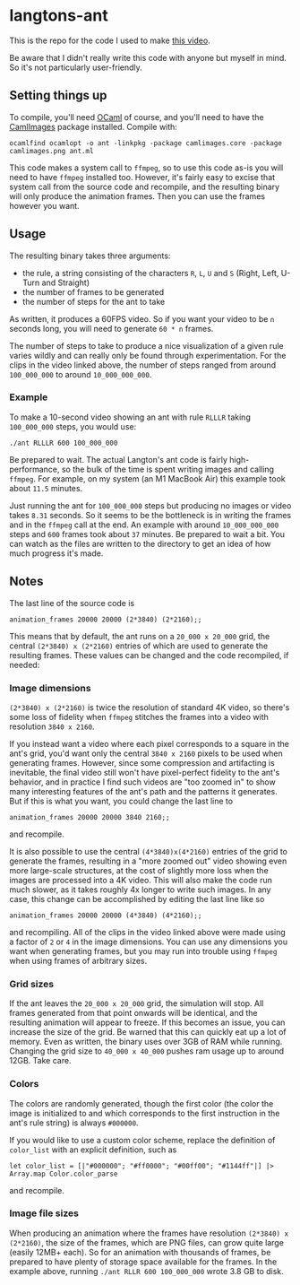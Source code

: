 # langtons-ant

This is the repo for the code I used to make [this video](https://www.youtube.com/watch?v=_77IJkAHhaE).

Be aware that I didn't really write this code with anyone but myself in mind. So it's not particularly user-friendly.

## Setting things up

To compile, you'll need [OCaml](https://ocaml.org/) of course, and you'll need to have the [CamlImages](https://opam.ocaml.org/packages/camlimages/) package installed. Compile with:

`ocamlfind ocamlopt -o ant -linkpkg -package camlimages.core -package camlimages.png ant.ml`

This code makes a system call to `ffmpeg`, so to use this code as-is you will need to have `ffmpeg` installed too. However, it's fairly easy to excise that system call from the source code and recompile, and the resulting binary will only produce the animation frames. Then you can use the frames however you want.

## Usage

The resulting binary takes three arguments:

+ the rule, a string consisting of the characters `R`, `L`, `U` and `S` (Right, Left, U-Turn and Straight)
+ the number of frames to be generated
+ the number of steps for the ant to take

As written, it produces a 60FPS video. So if you want your video to be `n` seconds long, you will need to generate `60 * n` frames.

The number of steps to take to produce a nice visualization of a given rule varies wildly and can really only be found through experimentation. For the clips in the video linked above, the number of steps ranged from around `100_000_000` to around `10_000_000_000`.

### Example

To make a 10-second video showing an ant with rule `RLLLR` taking `100_000_000` steps, you would use:

`./ant RLLLR 600 100_000_000`

Be prepared to wait. The actual Langton's ant code is fairly high-performance, so the bulk of the time is spent writing images and calling `ffmpeg`. For example, on my system (an M1 MacBook Air) this example took about `11.5` minutes.

Just running the ant for `100_000_000` steps but producing no images or video takes `8.31` seconds. So it seems to be the bottleneck is in writing the frames and in the `ffmpeg` call at the end. An example with around `10_000_000_000` steps and `600` frames took about `37` minutes. Be prepared to wait a bit. You can watch as the files are written to the directory to get an idea of how much progress it's made.

## Notes

The last line of the source code is

`animation_frames 20000 20000 (2*3840) (2*2160);;`

This means that by default, the ant runs on a `20_000 x 20_000` grid, the central `(2*3840) x (2*2160)` entries of which are used to generate the resulting frames. These values can be changed and the code recompiled, if needed:

### Image dimensions

`(2*3840) x (2*2160)` is twice the resolution of standard 4K video, so there's some loss of fidelity when `ffmpeg` stitches the frames into a video with resolution `3840 x 2160`.

If you instead want a video where each pixel corresponds to a square in the ant's grid, you'd want only the central `3840 x 2160` pixels to be used when generating frames. However, since some compression and artifacting is inevitable, the final video still won't have pixel-perfect fidelity to the ant's behavior, and in practice I find such videos are "too zoomed in" to show many interesting features of the ant's path and the patterns it generates. But if this is what you want, you could change the last line to

`animation_frames 20000 20000 3840 2160;;`

and recompile.

It is also possible to use the central `(4*3840)x(4*2160)` entries of the grid to generate the frames, resulting in a "more zoomed out" video showing even more large-scale structures, at the cost of slightly more loss when the images are processed into a 4K video. This will also make the code run much slower, as it takes roughly 4x longer to write such images. In any case, this change can be accomplished by editing the last line like so

`animation_frames 20000 20000 (4*3840) (4*2160);;`

and recompiling. All of the clips in the video linked above were made using a factor of `2` or `4` in the image dimensions. You can use any dimensions you want when generating frames, but you may run into trouble using `ffmpeg` when using frames of arbitrary sizes.

### Grid sizes

If the ant leaves the `20_000 x 20_000` grid, the simulation will stop. All frames generated from that point onwards will be identical, and the resulting animation will appear to freeze. If this becomes an issue, you can increase the size of the grid. Be warned that this can quickly eat up a lot of memory. Even as written, the binary uses over 3GB of RAM while running. Changing the grid size to `40_000 x 40_000` pushes ram usage up to around 12GB. Take care.

### Colors

The colors are randomly generated, though the first color (the color the image is initialized to and which corresponds to the first instruction in the ant's rule string) is always `#000000`.

If you would like to use a custom color scheme, replace the definition of `color_list` with an explicit definition, such as

`let color_list = [|"#000000"; "#ff0000"; "#00ff00"; "#1144ff"|] |> Array.map Color.color_parse`

and recompile.

### Image file sizes

When producing an animation where the frames have resolution `(2*3840) x (2*2160)`, the size of the frames, which are PNG files, can grow quite large (easily 12MB+ each). So for an animation with thousands of frames, be prepared to have plenty of storage space available for the frames. In the example above, running `./ant RLLR 600 100_000_000` wrote 3.8 GB to disk.

